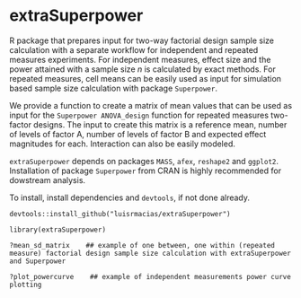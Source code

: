 # extraSuperpower
R package that prepares input for two-way factorial design sample size calculation with a separate workflow for independent and repeated measures experiments. For independent measures, effect size and the power attained with a sample size *n* is calculated by exact methods. For repeated measures, cell means can be easily used as input for simulation based sample size calculation with package ``Superpower``.

We provide a function to create a matrix of mean values that can be used as input for the ``Superpower ANOVA_design`` function for repeated measures two-factor designs. The input to create this matrix is a reference mean, number of levels of factor A, number of levels of factor B and expected effect magnitudes for each. Interaction can also be easily modeled.

``extraSuperpower`` depends on packages ``MASS``, ``afex``, ``reshape2`` and ``ggplot2``. Installation of package ``Superpower`` from CRAN is highly recommended for dowstream analysis.

To install, install dependencies and ``devtools``, if not done already.

``devtools::install_github("luisrmacias/extraSuperpower")``

``library(extraSuperpower)``

``?mean_sd_matrix    ## example of one between, one within (repeated measure) factorial design sample size calculation with extraSuperpower and Superpower``

``?plot_powercurve    ## example of independent measurements power curve plotting``
